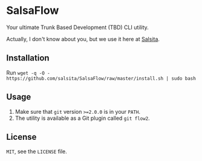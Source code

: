 # SalsaFlow #

Your ultimate Trunk Based Development (TBD) CLI utility.

Actually, I don't know about you, but we use it here at [Salsita](https://www.salsitasoft.com/).

## Installation ###

Run `wget -q -O - https://github.com/salsita/SalsaFlow/raw/master/install.sh | sudo bash`

## Usage ##

1. Make sure that `git` version `>=2.0.0` is in your `PATH`.
2. The utility is available as a Git plugin called `git flow2`.

## License ##

`MIT`, see the `LICENSE` file.
